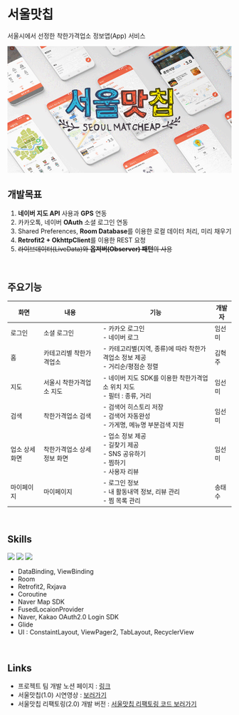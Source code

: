 # 서울맛칩
서울시에서 선정한 착한가격업소 정보앱(App) 서비스

<img src="./img/img.gif">

</br>

## 개발목표
1. **네이버 지도 API** 사용과 **GPS** 연동
2. 카카오톡, 네이버 **OAuth** 소셜 로그인 연동
3. Shared Preferences, **Room Database**를 이용한 로컬 데이터 처리, 미리 채우기
4. **Retrofit2 + OkhttpClient**를 이용한 REST 요청
5. ~~라이브데이터(LiveData)와 **옵저버(Observer) 패턴**의 사용~~

</br>

## 주요기능
화면|내용|기능|개발자
------|---|---|---
로그인|소셜 로그인|- 카카오 로그인</br>- 네이버 로그|임선미
홈|카테고리별 착한가격업소|- 카테고리별(지역, 종류)에 따라 착한가격업소 정보 제공</br>- 거리순/평점순 정렬|김혁주
지도|서울시 착한가격업소 지도|- 네이버 지도 SDK를 이용한 착한가격업소 위치 지도</br>- 필터 : 종류, 거리|임선미
검색|착한가격업소 검색|- 검색어 히스토리 저장<br>- 검색어 자동완성</br>- 가게명, 메뉴명 부분검색 지원 |임선미
업소 상세화면|착한가격업소 상세 정보 화면|- 업소 정보 제공</br>- 길찾기 제공</br>- SNS 공유하기</br>- 찜하기</br>- 사용자 리뷰|임선미
마이페이지|마이페이지|- 로그인 정보</br>- 내 활동내역 정보, 리뷰 관리</br>- 찜 목록 관리</br>|송태수
</br>

## Skills
<img src="https://img.shields.io/badge/Android-34A853?style=flat&logo=android&logoColor=white"/> <img src="https://img.shields.io/badge/Kotlin-7F52FF?style=flat&logo=Kotlin&logoColor=white"/> <img src="https://img.shields.io/badge/RESTful API-000000?style=flat&logo=&logoColor=000000"/> 
+ DataBinding, ViewBinding
+ Room
+ Retrofit2, Rxjava
+ Coroutine
+ Naver Map SDK
+ FusedLocaionProvider
+ Naver, Kakao OAuth2.0 Login SDK
+ Glide
+ UI : ConstaintLayout, ViewPager2, TabLayout, RecyclerView

</br>

## Links
+ 프로젝트 팀 개발 노션 페이지 : [링크](https://reflective-goose-443.notion.site/fb5211c06c454920b16db11a16ce7707?pvs=4)</br>
+ 서울맛칩(1.0) 시연영상 : [보러가기](https://drive.google.com/file/d/1hn-nxNK-qp2pk6rj4MP51ntXwZqwFqvV/view)</br>
+ 서울맛칩 리팩토링(2.0) 개발 버전 : [서울맛칩 리팩토링 코드 보러가기](https://github.com/SANDY-9/Project_SeoulMatcheap2.0)</br>
</br>
